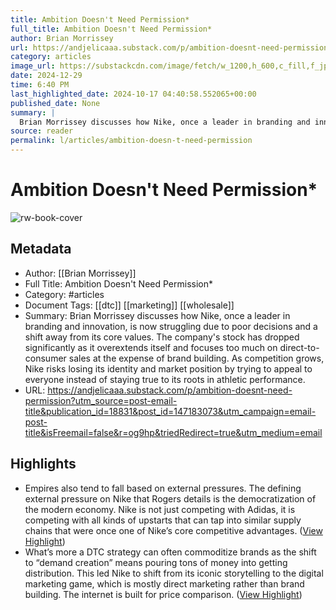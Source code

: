 ```yaml
---
title: Ambition Doesn't Need Permission*
full_title: Ambition Doesn't Need Permission*
author: Brian Morrissey
url: https://andjelicaaa.substack.com/p/ambition-doesnt-need-permission?utm_source=post-email-title&publication_id=18831&post_id=147183073&utm_campaign=email-post-title&isFreemail=false&r=og9hp&triedRedirect=true&utm_medium=email
category: articles
image_url: https://substackcdn.com/image/fetch/w_1200,h_600,c_fill,f_jpg,q_auto:good,fl_progressive:steep,g_auto/https%3A%2F%2Fsubstack-post-media.s3.amazonaws.com%2Fpublic%2Fimages%2F8fb15c17-2a9a-4c78-b5c2-eefa32dba74d_1537x1024.jpeg
date: 2024-12-29
time: 6:40 PM
last_highlighted_date: 2024-10-17 04:40:58.552065+00:00
published_date: None
summary: |
  Brian Morrissey discusses how Nike, once a leader in branding and innovation, is now struggling due to poor decisions and a shift away from its core values. The company's stock has dropped significantly as it overextends itself and focuses too much on direct-to-consumer sales at the expense of brand building. As competition grows, Nike risks losing its identity and market position by trying to appeal to everyone instead of staying true to its roots in athletic performance.
source: reader
permalink: l/articles/ambition-doesn-t-need-permission
---
```

# Ambition Doesn't Need Permission*

![rw-book-cover](https://substackcdn.com/image/fetch/w_1200,h_600,c_fill,f_jpg,q_auto:good,fl_progressive:steep,g_auto/https%3A%2F%2Fsubstack-post-media.s3.amazonaws.com%2Fpublic%2Fimages%2F8fb15c17-2a9a-4c78-b5c2-eefa32dba74d_1537x1024.jpeg)

## Metadata
- Author: [[Brian Morrissey]]
- Full Title: Ambition Doesn't Need Permission*
- Category: #articles
- Document Tags: [[dtc]] [[marketing]] [[wholesale]] 
- Summary: Brian Morrissey discusses how Nike, once a leader in branding and innovation, is now struggling due to poor decisions and a shift away from its core values. The company's stock has dropped significantly as it overextends itself and focuses too much on direct-to-consumer sales at the expense of brand building. As competition grows, Nike risks losing its identity and market position by trying to appeal to everyone instead of staying true to its roots in athletic performance.
- URL: https://andjelicaaa.substack.com/p/ambition-doesnt-need-permission?utm_source=post-email-title&publication_id=18831&post_id=147183073&utm_campaign=email-post-title&isFreemail=false&r=og9hp&triedRedirect=true&utm_medium=email

## Highlights
- Empires also tend to fall based on external pressures. The defining external pressure on Nike that Rogers details is the democratization of the modern economy. Nike is not just competing with Adidas, it is competing with all kinds of upstarts that can tap into similar supply chains that were once one of Nike’s core competitive advantages. ([View Highlight](https://read.readwise.io/read/01jaccd2erdm0wk34m23aewzgg))
- What’s more a DTC strategy can often commoditize brands as the shift to “demand creation” means pouring tons of money into getting distribution. This led Nike to shift from its iconic storytelling to the digital marketing game, which is mostly direct marketing rather than brand building. The internet is built for price comparison. ([View Highlight](https://read.readwise.io/read/01jacceswvjjnzkv7xzsyt72ac))


